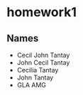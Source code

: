 # homework1

## Names
- Cecil John Tantay
- John Cecil Tantay
- Cecilia Tantay
- John Tantay
- GLA AMG
